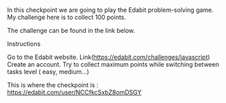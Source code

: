 In this checkpoint we are going to play the Edabit problem-solving game. My challenge here is to collect 100 points.

The challenge can be found in the link below.

Instructions

Go to the Edabit website. Link(https://edabit.com/challenges/javascript)
Create an account.
Try to collect maximum points while switching between tasks level ( easy, medium...)

This is where the checkpoint is : https://edabit.com/user/NCCfkcSxbZ8omDSGY
